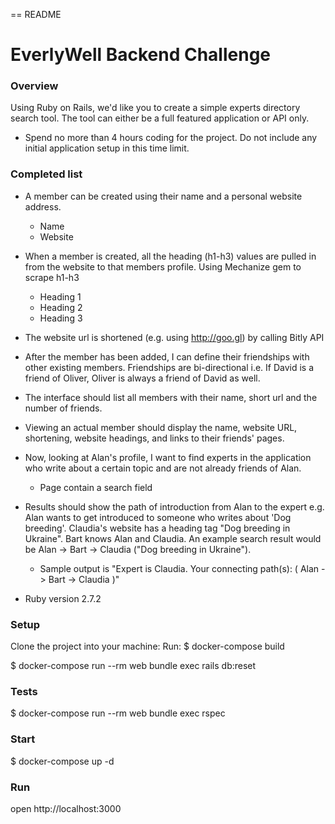 == README

# EverlyWell Backend Challenge

### Overview

Using Ruby on Rails, we'd like you to create a simple experts directory search tool. The tool can either be a full featured application or API only.

* Spend no more than 4 hours coding for the project. Do not include any initial application setup in this time limit.

### Completed list

* A member can be created using their name and a personal website address.
	- Name
	- Website

* When a member is created, all the heading (h1-h3) values are pulled in from the website to that members profile.
	Using Mechanize gem to scrape h1-h3 
	- Heading 1
	- Heading 2
	- Heading 3

* The website url is shortened (e.g. using http://goo.gl) by calling Bitly API

* After the member has been added, I can define their friendships with other existing members. Friendships are bi-directional i.e. If David is a friend of Oliver, Oliver is always a friend of David as well.

* The interface should list all members with their name, short url and the number of friends.

* Viewing an actual member should display the name, website URL, shortening, website headings, and links to their friends' pages.

* Now, looking at Alan's profile, I want to find experts in the application who write about a certain topic and are not already friends of Alan.
	- Page contain a search field

* Results should show the path of introduction from Alan to the expert e.g. Alan wants to get introduced to someone who writes about 'Dog breeding'. Claudia's website has a heading tag "Dog breeding in Ukraine". Bart knows Alan and Claudia. An example search result would be Alan -> Bart -> Claudia ("Dog breeding in Ukraine").

	- Sample output is  "Expert is Claudia. Your connecting path(s): ( Alan -> Bart -> Claudia )"


* Ruby version
2.7.2

### Setup
Clone the project into your machine:
Run:
$ docker-compose build 

$ docker-compose run --rm web bundle exec rails db:reset

### Tests
$ docker-compose run --rm web bundle exec rspec

### Start
$ docker-compose up -d

### Run
open http://localhost:3000





